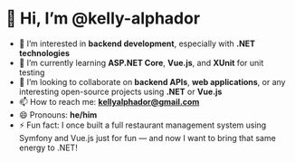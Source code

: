 # 👋 Hi, I’m @kelly-alphador

- 👀 I’m interested in **backend development**, especially with **.NET technologies**
- 🌱 I’m currently learning **ASP.NET Core**, **Vue.js**, and **XUnit** for unit testing
- 💞️ I’m looking to collaborate on **backend APIs**, **web applications**, or any interesting open-source projects using **.NET** or **Vue.js**
- 📫 How to reach me: **kellyalphador@gmail.com**
- 😄 Pronouns: **he/him**
- ⚡ Fun fact: I once built a full restaurant management system using Symfony and Vue.js just for fun — and now I want to bring that same energy to .NET!
